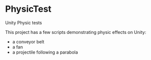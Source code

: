 # PhysicTest
Unity Physic tests

This project has a few scripts demonstrating physic effects on Unity:

- a conveyor belt
- a fan
- a projectile following a parabola